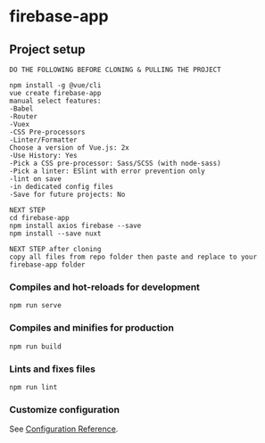 # firebase-app

## Project setup
```
DO THE FOLLOWING BEFORE CLONING & PULLING THE PROJECT

npm install -g @vue/cli
vue create firebase-app
manual select features:
-Babel
-Router
-Vuex
-CSS Pre-processors
-Linter/Formatter
Choose a version of Vue.js: 2x
-Use History: Yes
-Pick a CSS pre-processor: Sass/SCSS (with node-sass)
-Pick a linter: ESlint with error prevention only
-lint on save
-in dedicated config files
-Save for future projects: No

NEXT STEP
cd firebase-app
npm install axios firebase --save
npm install --save nuxt

NEXT STEP after cloning
copy all files from repo folder then paste and replace to your firebase-app folder
```

### Compiles and hot-reloads for development
```
npm run serve
```

### Compiles and minifies for production
```
npm run build
```

### Lints and fixes files
```
npm run lint
```

### Customize configuration
See [Configuration Reference](https://cli.vuejs.org/config/).
